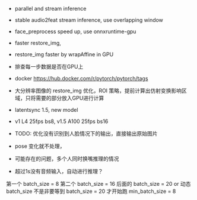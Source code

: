 * parallel and stream inference
* stable audio2feat stream inference, use overlapping window
* face_preprocess speed up, use onnxruntime-gpu
* faster restore_img, 
* restore_img faster by wrapAffine in GPU
* 排查每一步数据是否在GPU上
* docker https://hub.docker.com/r/pytorch/pytorch/tags

* 大分辨率图像的 restore_img 优化，ROI 策略，提前计算出仿射变换影响区域，只将需要的部分放入GPU进行计算

* latentsync 1.5, new model

* v1 L4 25fps bs8, v1.5 A100 25fps bs16

* TODO: 优化没有识别到人脸情况下的输出，直接输出原始图片
* pose 变化就不处理，

* 可能存在的问题，多个人同时换嘴推理的情况



* 超过1s没有音频输入，自动进行推理？

第一个 batch_size = 8
第二个 batch_size = 16
后面的 batch_size = 20
or 动态 batch_size
不是非要等到 batch_size = 20 才开始跑
min_batch_size = 8